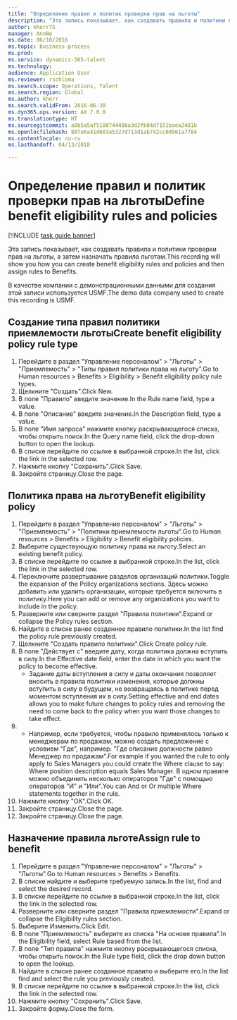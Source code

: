 ```yaml
--- 
title: "Определение правил и политик проверки прав на льготы"
description: "Эта запись показывает, как создавать правила и политики проверки прав на льготы, а затем назначать правила льготам."
author: kherr75
manager: AnnBe
ms.date: 06/10/2016
ms.topic: business-process
ms.prod: 
ms.service: dynamics-365-talent
ms.technology: 
audience: Application User
ms.reviewer: rschloma
ms.search.scope: Operations, Talent
ms.search.region: Global
ms.author: kherr
ms.search.validFrom: 2016-06-30
ms.dyn365.ops.version: AX 7.0.0
ms.translationtype: HT
ms.sourcegitcommit: a8b5a5af5108744406a3d2fb84d7151baea2481b
ms.openlocfilehash: 807e6a41d603a5327d713d1ab742cc0d961a7784
ms.contentlocale: ru-ru
ms.lasthandoff: 04/13/2018

---
```

# <a name="define-benefit-eligibility-rules-and-policies"></a><span data-ttu-id="159d9-103">Определение правил и политик проверки прав на льготы</span><span class="sxs-lookup"><span data-stu-id="159d9-103">Define benefit eligibility rules and policies</span></span>

[!INCLUDE [task guide banner](../../includes/task-guide-banner.md)]

<span data-ttu-id="159d9-104">Эта запись показывает, как создавать правила и политики проверки прав на льготы, а затем назначать правила льготам.</span><span class="sxs-lookup"><span data-stu-id="159d9-104">This recording will show you how you can create benefit eligibility rules and policies and then assign rules to Benefits.</span></span>  

<span data-ttu-id="159d9-105">В качестве компании с демонстрационными данными для создания этой записи используется USMF.</span><span class="sxs-lookup"><span data-stu-id="159d9-105">The demo data company used to create this recording is USMF.</span></span>


## <a name="create-benefit-eligibility-policy-rule-type"></a><span data-ttu-id="159d9-106">Создание типа правил политики приемлемости льготы</span><span class="sxs-lookup"><span data-stu-id="159d9-106">Create benefit eligibility policy rule type</span></span>
1. <span data-ttu-id="159d9-107">Перейдите в раздел "Управление персоналом" > "Льготы" > "Приемлемость" > "Типы правил политики права на льготу".</span><span class="sxs-lookup"><span data-stu-id="159d9-107">Go to Human resources > Benefits > Eligibility > Benefit eligibility policy rule types.</span></span>
2. <span data-ttu-id="159d9-108">Щелкните "Создать".</span><span class="sxs-lookup"><span data-stu-id="159d9-108">Click New.</span></span>
3. <span data-ttu-id="159d9-109">В поле "Правило" введите значение.</span><span class="sxs-lookup"><span data-stu-id="159d9-109">In the Rule name field, type a value.</span></span>
4. <span data-ttu-id="159d9-110">В поле "Описание" введите значение.</span><span class="sxs-lookup"><span data-stu-id="159d9-110">In the Description field, type a value.</span></span>
5. <span data-ttu-id="159d9-111">В поле "Имя запроса" нажмите кнопку раскрывающегося списка, чтобы открыть поиск.</span><span class="sxs-lookup"><span data-stu-id="159d9-111">In the Query name field, click the drop-down button to open the lookup.</span></span>
6. <span data-ttu-id="159d9-112">В списке перейдите по ссылке в выбранной строке.</span><span class="sxs-lookup"><span data-stu-id="159d9-112">In the list, click the link in the selected row.</span></span>
7. <span data-ttu-id="159d9-113">Нажмите кнопку "Сохранить".</span><span class="sxs-lookup"><span data-stu-id="159d9-113">Click Save.</span></span>
8. <span data-ttu-id="159d9-114">Закройте страницу.</span><span class="sxs-lookup"><span data-stu-id="159d9-114">Close the page.</span></span>

## <a name="benefit-eligibility-policy"></a><span data-ttu-id="159d9-115">Политика права на льготу</span><span class="sxs-lookup"><span data-stu-id="159d9-115">Benefit eligibility policy</span></span>
1. <span data-ttu-id="159d9-116">Перейдите в раздел "Управление персоналом" > "Льготы" > "Приемлемость" > "Политики приемлемости льготы".</span><span class="sxs-lookup"><span data-stu-id="159d9-116">Go to Human resources > Benefits > Eligibility > Benefit eligibility policies.</span></span>
2. <span data-ttu-id="159d9-117">Выберите существующую политику права на льготу.</span><span class="sxs-lookup"><span data-stu-id="159d9-117">Select an existing benefit policy.</span></span>
3. <span data-ttu-id="159d9-118">В списке перейдите по ссылке в выбранной строке.</span><span class="sxs-lookup"><span data-stu-id="159d9-118">In the list, click the link in the selected row.</span></span>
4. <span data-ttu-id="159d9-119">Переключите развертывание разделов организаций политики.</span><span class="sxs-lookup"><span data-stu-id="159d9-119">Toggle the expansion of the Policy organizations sections.</span></span>  <span data-ttu-id="159d9-120">Здесь можно добавить или удалить организации, которые требуется включить в политику.</span><span class="sxs-lookup"><span data-stu-id="159d9-120">Here you can add or remove any organizations you want to include in the policy.</span></span>
5. <span data-ttu-id="159d9-121">Разверните или сверните раздел "Правила политики".</span><span class="sxs-lookup"><span data-stu-id="159d9-121">Expand or collapse the Policy rules section.</span></span>
6. <span data-ttu-id="159d9-122">Найдите в списке ранее созданное правило политики.</span><span class="sxs-lookup"><span data-stu-id="159d9-122">In the list find the policy rule previously created.</span></span>
7. <span data-ttu-id="159d9-123">Щелкните "Создать правило политики".</span><span class="sxs-lookup"><span data-stu-id="159d9-123">Click Create policy rule.</span></span>
8. <span data-ttu-id="159d9-124">В поле "Действует с" введите дату, когда политика должна вступить в силу.</span><span class="sxs-lookup"><span data-stu-id="159d9-124">In the Effective date field, enter the date in which you want the policy to become effective.</span></span>
    * <span data-ttu-id="159d9-125">Задание даты вступления в силу и даты окончания позволяет вносить в правила политики изменения, которые должны вступить в силу в будущем, не возвращаясь в политике перед моментом вступления их в силу.</span><span class="sxs-lookup"><span data-stu-id="159d9-125">Setting effective and end dates allows you to make future changes to policy rules and removing the need to come back to the policy when you want those changes to take effect.</span></span>  
9. 
    * <span data-ttu-id="159d9-126">Например, если требуется, чтобы правило применялось только к менеджерам по продажам, можно создать предложение с условием "Где", например: "Где описание должности равно Менеджер по продажам".</span><span class="sxs-lookup"><span data-stu-id="159d9-126">For example if you wanted the rule to only apply to Sales Managers you could create the Where clause to say: Where position description equals Sales Manager.</span></span>  <span data-ttu-id="159d9-127">В одном правиле можно объединить несколько операторов "Где" с помощью операторов "И" и "Или".</span><span class="sxs-lookup"><span data-stu-id="159d9-127">You can And or Or multiple Where statements together in the rule.</span></span>  
10. <span data-ttu-id="159d9-128">Нажмите кнопку "OК".</span><span class="sxs-lookup"><span data-stu-id="159d9-128">Click OK.</span></span>
11. <span data-ttu-id="159d9-129">Закройте страницу.</span><span class="sxs-lookup"><span data-stu-id="159d9-129">Close the page.</span></span>
12. <span data-ttu-id="159d9-130">Закройте страницу.</span><span class="sxs-lookup"><span data-stu-id="159d9-130">Close the page.</span></span>

## <a name="assign-rule-to-benefit"></a><span data-ttu-id="159d9-131">Назначение правила льготе</span><span class="sxs-lookup"><span data-stu-id="159d9-131">Assign rule to benefit</span></span>
1. <span data-ttu-id="159d9-132">Перейдите в раздел "Управление персоналом" > "Льготы" > "Льготы".</span><span class="sxs-lookup"><span data-stu-id="159d9-132">Go to Human resources > Benefits > Benefits.</span></span>
2. <span data-ttu-id="159d9-133">В списке найдите и выберите требуемую запись.</span><span class="sxs-lookup"><span data-stu-id="159d9-133">In the list, find and select the desired record.</span></span>
3. <span data-ttu-id="159d9-134">В списке перейдите по ссылке в выбранной строке.</span><span class="sxs-lookup"><span data-stu-id="159d9-134">In the list, click the link in the selected row.</span></span>
4. <span data-ttu-id="159d9-135">Разверните или сверните раздел "Правила приемлемости".</span><span class="sxs-lookup"><span data-stu-id="159d9-135">Expand or collapse the Eligibility rules section.</span></span>
5. <span data-ttu-id="159d9-136">Выберите Изменить.</span><span class="sxs-lookup"><span data-stu-id="159d9-136">Click Edit.</span></span>
6. <span data-ttu-id="159d9-137">В поле "Приемлемость" выберите из списка "На основе правила".</span><span class="sxs-lookup"><span data-stu-id="159d9-137">In the Eligibility field, select Rule based from the list.</span></span>
7. <span data-ttu-id="159d9-138">В поле "Тип правила" нажмите кнопку раскрывающегося списка, чтобы открыть поиск.</span><span class="sxs-lookup"><span data-stu-id="159d9-138">In the Rule type field, click the drop down button to open the lookup.</span></span>
8. <span data-ttu-id="159d9-139">Найдите в списке ранее созданное правило и выберите его.</span><span class="sxs-lookup"><span data-stu-id="159d9-139">In the list find and select the rule you previously created.</span></span>
9. <span data-ttu-id="159d9-140">В списке перейдите по ссылке в выбранной строке.</span><span class="sxs-lookup"><span data-stu-id="159d9-140">In the list, click the link in the selected row.</span></span>
10. <span data-ttu-id="159d9-141">Нажмите кнопку "Сохранить".</span><span class="sxs-lookup"><span data-stu-id="159d9-141">Click Save.</span></span>
11. <span data-ttu-id="159d9-142">Закройте форму.</span><span class="sxs-lookup"><span data-stu-id="159d9-142">Close the form.</span></span>


